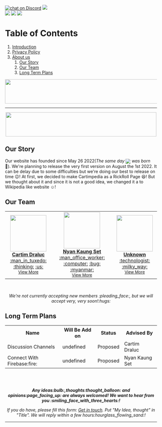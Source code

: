 <a href="https://discord.gg/NGypAKTfga"><img src="https://img.shields.io/discord/989395034220658718?logo=discord&style=for-the-badge" alt="chat on Discord"></a> <img src="https://wakatime.com/badge/user/bc330e1d-04b3-4516-bfb4-2b28f0dabda9/project/457f5641-ec23-42f7-afb8-73cb895e5978.svg?style=for-the-badge"><br><img src="https://img.shields.io/github/commit-activity/y/CartimDraluc/Cartimpedia?style=plastic"> <img src="https://img.shields.io/github/commit-activity/m/CartimDraluc/Cartimpedia?style=plastic"> <!--img src="https://img.shields.io/github/languages/count/CartimDraluc/Cartimpedia?style=plastic"> <img src="https://img.shields.io/github/issues-closed/CartimDraluc/Cartimpedia?style=plastic"> <img src="https://img.shields.io/github/issues/CartimDraluc/Cartimpedia?style=plastic"--> <a href="https://hits.seeyoufarm.com"><img src="https://hits.seeyoufarm.com/api/count/incr/badge.svg?url=https%3A%2F%2Fgithub.com%2FCartimDraluc%2FCartimpedia%2F&count_bg=%2379C83D&title_bg=%23555555&icon=&icon_color=%23E7E7E7&title=hits&edge_flat=true"></a>


# Table of Contents

1. [Introduction](#Intro)
2. <a href="https://github.com/CartimDraluc/Cartimpedia/blob/main/POLICY.md">Privacy Policy</a>
3. [About us](#AboutUs)
    1. [Our Story](#OurStory)
    2. [Our Team](#OurTeam)
    3. [Long Term Plans](#LongTermPlans)



<p id="Intro" align=center><img width=700px height=80px src="https://img.shields.io/badge/introduction-0b3d91?style=for-the-badge&logoColor=white"></p>
<hr>


<p id="AboutUS" align=center><img width=500px height=80px src="https://img.shields.io/badge/About_us-0b3d91?style=for-the-badge&logoColor=white"></p>

## Our Story <a id="OurStory"></a>
Our website has founded since May 26 2022(*The same day <img align=center src="https://img.shields.io/badge/Sally_Ride-0b3d91?style=for-the-badge&logo=nasa&logoColor=white">  was born* :rocket:). We're planning to release the very first version on August the 1st 2022. It can be delay due to some difficulties but we're doing our best to release on time :wink:! At first, we decided to make Cartimpedia as a RickRoll Page :laughing:! But we thought about it and since it is not a good idea, we changed it a to Wikipedia like website :relaxed:!

## Our Team <a id="OurTeam"></a>

<table align=center>
  <tr>
    <td align="center"><a href="https://github.com/CartimDraluc"><img src="https://avatars.githubusercontent.com/u/106230817?s=120&v=4" width="120px;" alt=""/><br/><b>Cartim Draluc</b></a><br /><a href="" title="Founder">:man_in_tuxedo:</a> <a href="" title="Ideas, Planning and Feedback">:thinking:</a> <a href="" title="From USA">:us:</a><br><sub><a href="https://cartim-draluc.netlify.app/">View More</a></sub></td>
    <td align="center"><a href="https://github.com/NyanKaungSet"><img src="https://avatars.githubusercontent.com/u/96227457?s=120&v=4" width="120px;" alt=""/><br/><b>Nyan Kaung Set</b></a><br /><a href="" title="Co-founder">:man_office_worker:</a> <a href="" title="code">:computer:</a> <a href="" title="Bugs Fix">:bug:</a> <a href="" title="From Myanmar">:myanmar:</a><br><sub><a href="https://challenger7.netlify.app/personalprofile/">View More</a></sub></td>
    <td align="center"><a href="https://github.com"><img src="https://image.shutterstock.com/image-vector/programmer-icon-single-avatar-vector-260nw-2073604823.jpg"  width="120px;"><br><b>Unknown</b></a><br /><a href="" title="Unknown">:technologist:</a> <!--a href="" title="Unknown">:question:</a--> <a href="" title="From Milky Way">:milky_way:</a><br><sub><a href="https://github.com">View More</a></sub></td>
  </tr>
</table><br>

<p align=center><i>We're not currently accepting new members :pleading_face:, but we will accept very, very soon!:hugs:</i><p>

## Long Term Plans <a id="LongTermPlans"></a>
<table align=center>
  <tr>
    <th>Name</th>
    <th>Will Be Add on</th>
    <th>Status</th>
    <th>Advised By</th>
  </tr>
  <tr>
    <td>Discussion Channels</td>
    <td>undefined</td>
    <td>Proposed</td>
    <td>Cartim Draluc</td>
  </tr>
  <tr>
    <td>Connect With Firebase:fire:</td>
    <td>undefined</td>
    <td>Proposed</td>
    <td>Nyan Kaung Set</td>
  </tr>
</table><br><br>
<p align=center><i><b>Any ideas:bulb:,thoughts:thought_balloon: and opinions:page_facing_up: are always welcomed! We want to hear from you :smiling_face_with_three_hearts:!</b></i></p>
<p align=center><i>If you do have, please fill this form: <a href="https://cartimdraluc.github.io/Cartimpedia/about.html#contact_us">Get in touch</a>. Put "My Idea, thought" in "Title". We will reply within a few hours:hourglass_flowing_sand:!</i></p>
<hr>

<br><br>
<!--img src="https://contrib.rocks/image?repo=CartimDraluc/Cartimpedia"/-->

<!--v 0.17.1-->
